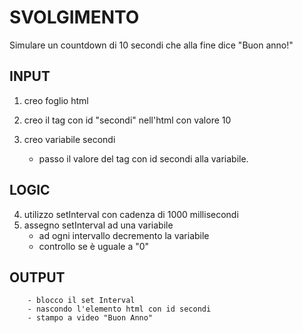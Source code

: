 # SVOLGIMENTO
Simulare un countdown di 10 secondi che alla fine dice "Buon anno!"

## INPUT
1. creo foglio html
2. creo il tag con id "secondi" nell'html con valore 10

3. creo variabile secondi
    - passo il valore del tag con id secondi alla variabile.

## LOGIC
4. utilizzo setInterval con cadenza di 1000 millisecondi
5. assegno setInterval ad una variabile
    -  ad ogni intervallo decremento la variabile
    - controllo se è uguale a "0"

## OUTPUT 
        - blocco il set Interval
        - nascondo l'elemento html con id secondi
        - stampo a video "Buon Anno"

